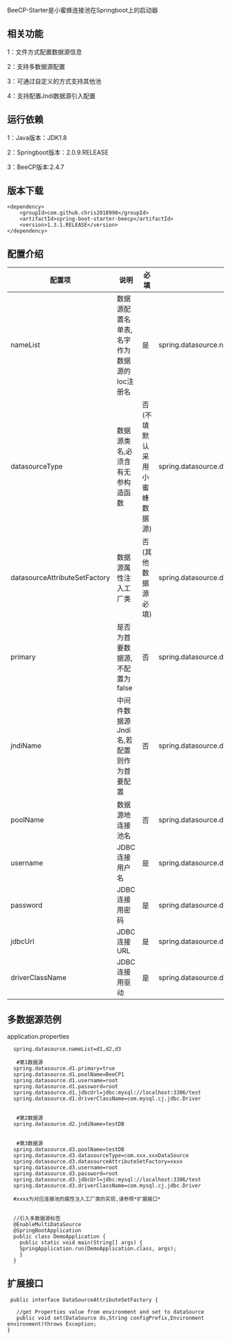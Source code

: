 BeeCP-Starter是小蜜蜂连接池在Springboot上的启动器


**相关功能**
---
1：文件方式配置数据源信息

2：支持多数据源配置

3：可通过自定义的方式支持其他池

4：支持配置Jndi数据源引入配置


**运行依赖**
---
1：Java版本：JDK1.8

2：Springboot版本：2.0.9.RELEASE

3：BeeCP版本:2.4.7


**版本下载**
---
    <dependency>
    	<groupId>com.github.chris2018998</groupId>
    	<artifactId>spring-boot-starter-beecp</artifactId>
    	<version>1.3.1.RELEASE</version>
    </dependency>


**配置介绍**
---

| 配置项                        |      说明                            | 必填   |         参考数据                                           |  
|------------------------------|--------------------------------------|---------------|-----------------------------------------------------------|         
|nameList                      | 数据源配置名单表,名字作为数据源的Ioc注册名 | 是           |spring.datasource.nameList=d1,d2,d3                        |     
|datasourceType                | 数据源类名,必须含有无参构造函数           | 否(不填默认采用小蜜蜂数据源)|spring.datasource.d1.datasourceType=cn.beecp.BeeDataSoruce |         
|datasourceAttributeSetFactory | 数据源属性注入工厂类                     | 否(其他数据源必填)        |spring.datasource.d1.datasourceAttributeSetFactory=xxxx    |
|primary                       | 是否为首要数据源,不配置为false           | 否                   |spring.datasource.d1.primary=true                          |
|jndiName                      | 中间件数据源Jndi名,若配置则作为首要配置    | 否                   |spring.datasource.d2.jndiName=testDB                      |
|poolName                      | 数据源地连接池名                         | 否                   |spring.datasource.d1.poolName=BeeCP1                     |
|username                      | JDBC连接用户名                          | 是                   |spring.datasource.d1.username=root                       |
|password                      | JDBC连接用密码                          | 是                   |spring.datasource.d1.password=root                       |
|jdbcUrl                       | JDBC连接URL                            | 是                   |spring.datasource.d1.jdbcUrl=jdbc:mysql://localhost:3306/test|
|driverClassName               | JDBC连接用驱动                          | 是                   |spring.datasource.d1.driverClassName=com.mysql.cj.jdbc.Driver|

  


 



**多数据源范例**
---

 application.properties
       
       
      spring.datasource.nameList=d1,d2,d3
      
       #第1数据源
      spring.datasource.d1.primary=true  
      spring.datasource.d1.poolName=BeeCP1
      spring.datasource.d1.username=root
      spring.datasource.d1.password=root
      spring.datasource.d1.jdbcUrl=jdbc:mysql://localhost:3306/test
      spring.datasource.d1.driverClassName=com.mysql.cj.jdbc.Driver
      
    
       #第2数据源
      spring.datasource.d2.jndiName=testDB 
      
    
       #第3数据源
      spring.datasource.d3.poolName=testDB
      spring.datasource.d3.datasourceType=com.xxx.xxxDataSource
      spring.datasource.d3.datasourceAttributeSetFactory=xxxx
      spring.datasource.d3.username=root
      spring.datasource.d3.password=root
      spring.datasource.d3.jdbcUrl=jdbc:mysql://localhost:3306/test
      spring.datasource.d3.driverClassName=com.mysql.cj.jdbc.Driver
  
      #xxxx为对应连接池的属性注入工厂类的实现,请参照*扩展接口*
      
     
      //引入多数据源标签
      @EnableMultiDataSource
      @SpringBootApplication
      public class DemoApplication {
	    public static void main(String[] args) {
		SpringApplication.run(DemoApplication.class, args);
        }
      }
      

**扩展接口**
---

     public interface DataSourceAttributeSetFactory {
    
       //get Properties value from environment and set to dataSource
       public void set(DataSource ds,String configPrefix,Environment environment)throws Exception;
    }
    



  
  
